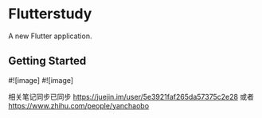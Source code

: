 # Flutterstudy

A new Flutter application.

## Getting Started
#![image]
#![image]

相关笔记同步已同步
https://juejin.im/user/5e3921faf265da57375c2e28
或者
https://www.zhihu.com/people/yanchaobo


